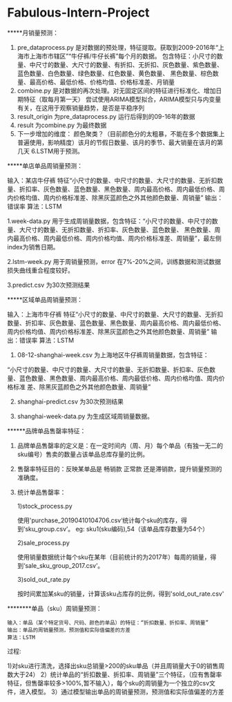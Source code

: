 # Fabulous-Intern-Project

*****月销量预测：

1. pre_dataprocess.py 是对数据的预处理，特征提取。获取到2009-2016年“上海市上海市市辖区”“牛仔裤/牛仔长裤”每个月的数据。
包含特征：小尺寸的数量、中尺寸的数量、大尺寸的数量、有折扣、无折扣、灰色数量、紫色数量、蓝色数量、白色数量、绿色数量、红色数量、黄色数量、
黑色数量、棕色数量、最高价格、最低价格、价格均值、价格标准差、月销量
2. combine.py 是对数据的再次处理。对无固定区间的特征进行标准化、增加日期特征（取每月第一天）
尝试使用ARIMA模型拟合，ARIMA模型只与内变量有关，在这用于观察销量趋势，是否是平稳序列
3. result_origin 为pre_dataprocess.py 运行后得到的09-16年的数据
4. result 为combine.py 为最终数据
5. 下一步增加的维度：
颜色聚类？（目前颜色分的太粗暴，不能在多个数据集上普遍使用，影响精度）该月的节假日数量、该月的季节、最大销量在该月的第几天
6.LSTM用于预测。


*****单店单品周销量预测：

   输入：某店牛仔裤 特征“小尺寸的数量、中尺寸的数量、大尺寸的数量、无折扣数量、折扣率、灰色数量、蓝色数量、黑色数量、周内最高价格、周内最低价格、周内价格均值、周内价格标准差、除黑灰蓝颜色之外其他颜色数量、周销量”
   输出：错误率
   算法：LSTM

1.week-data.py 用于生成周销量数据，包含特征：“小尺寸的数量、中尺寸的数量、大尺寸的数量、无折扣数量、折扣率、灰色数量、蓝色数量、
黑色数量、周内最高价格、周内最低价格、周内价格均值、周内价格标准差、周销量”，最左侧index为销售日期。

2.lstm-week.py 用于周销量预测，error 在7%-20%之间，训练数据和测试数据损失曲线重合程度较好。

3.predict.csv 为30次预测结果

*****区域单品周销量预测：

   输入：上海市牛仔裤 特征“小尺寸的数量、中尺寸的数量、大尺寸的数量、无折扣数量、折扣率、灰色数量、蓝色数量、黑色数量、周内最高价格、周内最低价格、周内价格均值、周内价格标准差、除黑灰蓝颜色之外其他颜色数量、周销量”
   输出：错误率
   算法：LSTM


1. 08-12-shanghai-week.csv 为上海地区牛仔裤周销量数据，包含特征：

  “小尺寸的数量、中尺寸的数量、大尺寸的数量、无折扣数量、折扣率、灰色数量、蓝色数量、黑色数量、周内最高价格、周内最低价格、周内价格均值、周内价格标准          差、除黑灰蓝颜色之外其他颜色数量、周销量”
  
2. shanghai-predict.csv 为30次预测结果

3. shanghai-week-data.py 为生成区域周销量数据。

******品牌单品售罄率特征：

1. 品牌单品售罄率的定义是：在一定时间内（周、月）每个单品（有独一无二的sku编号）售卖的数量占该单品总库存量的比例。

2. 售罄率特征目的：反映某单品是 畅销款 正常款 还是滞销款，提升销量预测的准确度。

3. 统计单品售罄率：

   1)stock_process.py

      使用'purchase_20190410104706.csv‘统计每个sku的库存，得到‘sku_group.csv’。
      eg: sku1(sku编码),54（该单品库存数量为54个）

   2)sale_process.py

      使用销量数据统计每个sku在某年（目前统计的为2017年）每周的销量，得到‘sale_sku_group_2017.csv’。
  
   3)sold_out_rate.py
      
      按时间累加某sku的销量，计算该sku占库存的比例，得到'sold_out_rate.csv'

********单品（sku）周销量预测：

    输入：单品（某个特定货号、尺码、颜色的单品）的特征：“折扣数量、折扣率、周销量” 
    输出：单品的周销量预测，预测值和实际值偏差的方差
    算法：LSTM

过程:

1)对sku进行清洗，选择出sku总销量>200的sku单品（并且周销量大于0的销售周数大于24）
2）统计单品的“折扣数量、折扣率、周销量”三个特征，（应有售罄率特征，但售罄率较多>100%,暂不输入），每个sku的周销量为一个独立的csv文件，进入模型。
3）通过模型输出单品的周销量预测，预测值和实际值偏差的方差








